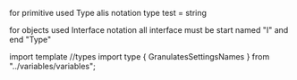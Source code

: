 for primitive used Type alis notation
  type test = string

for objects used Interface notation
all interface must be start named "I" and end "Type"

import template 
  //types
  import type { GranulatesSettingsNames } from "../variables/variables";
